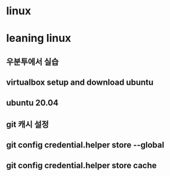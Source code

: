 # linux
# leaning linux


## 우분투에서 실습
## virtualbox setup and download ubuntu
## ubuntu 20.04


## git 캐시 설정
## git config credential.helper store --global
## git config credential.helper store cache
